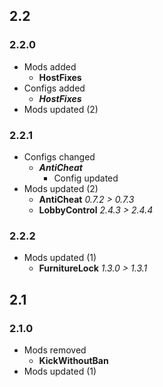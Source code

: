 ## 2.2
### 2.2.0
- Mods added
  - **HostFixes**
- Configs added
  - _**HostFixes**_
- Mods updated (2)
### 2.2.1
- Configs changed
  - _**AntiCheat**_
    - Config updated
- Mods updated (2)
  - **AntiCheat** _0.7.2 > 0.7.3_
  - **LobbyControl** _2.4.3 > 2.4.4_
### 2.2.2
- Mods updated (1)
  - **FurnitureLock** _1.3.0 > 1.3.1_

## 2.1
### 2.1.0
- Mods removed
  - **KickWithoutBan**
- Mods updated (1)